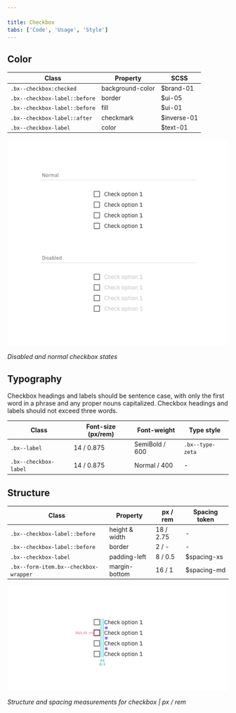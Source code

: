 ```yaml
---

title: Checkbox
tabs: ['Code', 'Usage', 'Style']
---
```


## Color

| Class                         | Property         | SCSS        |
| ----------------------------- | ---------------- | ----------- |
| `.bx--checkbox:checked`       | background-color | $brand-01   |
| `.bx--checkbox-label::before` | border           | $ui-05      |
| `.bx--checkbox-label::before` | fill             | $ui-01      |
| `.bx--checkbox-label::after`  | checkmark        | $inverse-01 |
| `.bx--checkbox-label`         | color            | $text-01    |

![Disabled and normal checkbox states](images/checkbox-style-1.png)

_Disabled and normal checkbox states_

## Typography

Checkbox headings and labels should be sentence case, with only the first word in a phrase and any proper nouns capitalized. Checkbox headings and labels should not exceed three words.

| Class                 | Font-size (px/rem) | Font-weight    | Type style       |
| --------------------- | ------------------ | -------------- | ---------------- |
| `.bx--label`          | 14 / 0.875         | SemiBold / 600 | `.bx--type-zeta` |
| `.bx--checkbox-label` | 14 / 0.875         | Normal / 400   | -                |

## Structure

| Class                                 | Property       | px / rem  | Spacing token |
| ------------------------------------- | -------------- | --------- | ------------- |
| `.bx--checkbox-label::before`         | height & width | 18 / 2.75 | -             |
| `.bx--checkbox-label::before`         | border         | 2 / -     | -             |
| `.bx--checkbox-label`                 | padding-left   | 8 / 0.5   | $spacing-xs   |
| `.bx--form-item.bx--checkbox-wrapper` | margin-bottom  | 16 / 1    | $spacing-md   |

![Structure and spacing measurements for checkbox](images/checkbox-style-3.png)

_Structure and spacing measurements for checkbox | px / rem_
